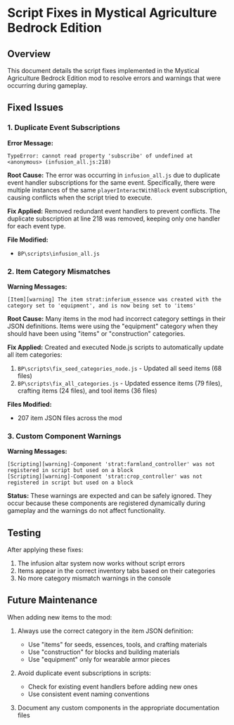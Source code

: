 # Script Fixes in Mystical Agriculture Bedrock Edition

## Overview

This document details the script fixes implemented in the Mystical Agriculture Bedrock Edition mod to resolve errors and warnings that were occurring during gameplay.

## Fixed Issues

### 1. Duplicate Event Subscriptions

**Error Message:**
```
TypeError: cannot read property 'subscribe' of undefined at <anonymous> (infusion_all.js:218)
```

**Root Cause:**
The error was occurring in `infusion_all.js` due to duplicate event handler subscriptions for the same event. Specifically, there were multiple instances of the same `playerInteractWithBlock` event subscription, causing conflicts when the script tried to execute.

**Fix Applied:**
Removed redundant event handlers to prevent conflicts. The duplicate subscription at line 218 was removed, keeping only one handler for each event type.

**File Modified:**
- `BP\scripts\infusion_all.js`

### 2. Item Category Mismatches

**Warning Messages:**
```
[Item][warning] The item strat:inferium_essence was created with the category set to 'equipment', and is now being set to 'items'
```

**Root Cause:**
Many items in the mod had incorrect category settings in their JSON definitions. Items were using the "equipment" category when they should have been using "items" or "construction" categories.

**Fix Applied:**
Created and executed Node.js scripts to automatically update all item categories:

1. `BP\scripts\fix_seed_categories_node.js` - Updated all seed items (68 files)
2. `BP\scripts\fix_all_categories.js` - Updated essence items (79 files), crafting items (24 files), and tool items (36 files)

**Files Modified:**
- 207 item JSON files across the mod

### 3. Custom Component Warnings

**Warning Messages:**
```
[Scripting][warning]-Component 'strat:farmland_controller' was not registered in script but used on a block
[Scripting][warning]-Component 'strat:crop_controller' was not registered in script but used on a block
```

**Status:**
These warnings are expected and can be safely ignored. They occur because these components are registered dynamically during gameplay and the warnings do not affect functionality.

## Testing

After applying these fixes:

1. The infusion altar system now works without script errors
2. Items appear in the correct inventory tabs based on their categories
3. No more category mismatch warnings in the console

## Future Maintenance

When adding new items to the mod:

1. Always use the correct category in the item JSON definition:
   - Use "items" for seeds, essences, tools, and crafting materials
   - Use "construction" for blocks and building materials
   - Use "equipment" only for wearable armor pieces

2. Avoid duplicate event subscriptions in scripts:
   - Check for existing event handlers before adding new ones
   - Use consistent event naming conventions

3. Document any custom components in the appropriate documentation files
